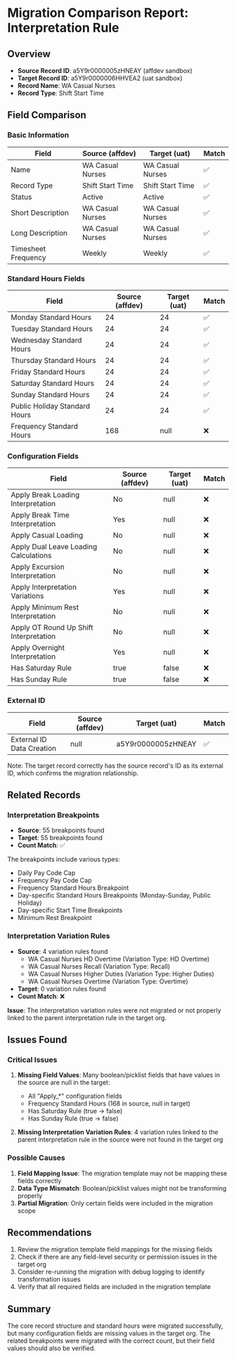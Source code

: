 # Migration Comparison Report: Interpretation Rule

## Overview
- **Source Record ID**: a5Y9r0000005zHNEAY (affdev sandbox)
- **Target Record ID**: a5Y9r0000006HHVEA2 (uat sandbox)
- **Record Name**: WA Casual Nurses
- **Record Type**: Shift Start Time

## Field Comparison

### Basic Information
| Field | Source (affdev) | Target (uat) | Match |
|-------|-----------------|--------------|-------|
| Name | WA Casual Nurses | WA Casual Nurses | ✅ |
| Record Type | Shift Start Time | Shift Start Time | ✅ |
| Status | Active | Active | ✅ |
| Short Description | WA Casual Nurses | WA Casual Nurses | ✅ |
| Long Description | WA Casual Nurses | WA Casual Nurses | ✅ |
| Timesheet Frequency | Weekly | Weekly | ✅ |

### Standard Hours Fields
| Field | Source (affdev) | Target (uat) | Match |
|-------|-----------------|--------------|-------|
| Monday Standard Hours | 24 | 24 | ✅ |
| Tuesday Standard Hours | 24 | 24 | ✅ |
| Wednesday Standard Hours | 24 | 24 | ✅ |
| Thursday Standard Hours | 24 | 24 | ✅ |
| Friday Standard Hours | 24 | 24 | ✅ |
| Saturday Standard Hours | 24 | 24 | ✅ |
| Sunday Standard Hours | 24 | 24 | ✅ |
| Public Holiday Standard Hours | 24 | 24 | ✅ |
| Frequency Standard Hours | 168 | null | ❌ |

### Configuration Fields
| Field | Source (affdev) | Target (uat) | Match |
|-------|-----------------|--------------|-------|
| Apply Break Loading Interpretation | No | null | ❌ |
| Apply Break Time Interpretation | Yes | null | ❌ |
| Apply Casual Loading | No | null | ❌ |
| Apply Dual Leave Loading Calculations | No | null | ❌ |
| Apply Excursion Interpretation | No | null | ❌ |
| Apply Interpretation Variations | Yes | null | ❌ |
| Apply Minimum Rest Interpretation | No | null | ❌ |
| Apply OT Round Up Shift Interpretation | No | null | ❌ |
| Apply Overnight Interpretation | Yes | null | ❌ |
| Has Saturday Rule | true | false | ❌ |
| Has Sunday Rule | true | false | ❌ |

### External ID
| Field | Source (affdev) | Target (uat) | Match |
|-------|-----------------|--------------|-------|
| External ID Data Creation | null | a5Y9r0000005zHNEAY | ✅ |

Note: The target record correctly has the source record's ID as its external ID, which confirms the migration relationship.

## Related Records

### Interpretation Breakpoints
- **Source**: 55 breakpoints found
- **Target**: 55 breakpoints found
- **Count Match**: ✅

The breakpoints include various types:
- Daily Pay Code Cap
- Frequency Pay Code Cap
- Frequency Standard Hours Breakpoint
- Day-specific Standard Hours Breakpoints (Monday-Sunday, Public Holiday)
- Day-specific Start Time Breakpoints
- Minimum Rest Breakpoint

### Interpretation Variation Rules
- **Source**: 4 variation rules found
  - WA Casual Nurses HD Overtime (Variation Type: HD Overtime)
  - WA Casual Nurses Recall (Variation Type: Recall)
  - WA Casual Nurses Higher Duties (Variation Type: Higher Duties)
  - WA Casual Nurses Overtime (Variation Type: Overtime)
- **Target**: 0 variation rules found
- **Count Match**: ❌

**Issue**: The interpretation variation rules were not migrated or not properly linked to the parent interpretation rule in the target org.

## Issues Found

### Critical Issues
1. **Missing Field Values**: Many boolean/picklist fields that have values in the source are null in the target:
   - All "Apply_*" configuration fields
   - Frequency Standard Hours (168 in source, null in target)
   - Has Saturday Rule (true → false)
   - Has Sunday Rule (true → false)

2. **Missing Interpretation Variation Rules**: 4 variation rules linked to the parent interpretation rule in the source were not found in the target org

### Possible Causes
1. **Field Mapping Issue**: The migration template may not be mapping these fields correctly
2. **Data Type Mismatch**: Boolean/picklist values might not be transforming properly
3. **Partial Migration**: Only certain fields were included in the migration scope

## Recommendations
1. Review the migration template field mappings for the missing fields
2. Check if there are any field-level security or permission issues in the target org
3. Consider re-running the migration with debug logging to identify transformation issues
4. Verify that all required fields are included in the migration template

## Summary
The core record structure and standard hours were migrated successfully, but many configuration fields are missing values in the target org. The related breakpoints were migrated with the correct count, but their field values should also be verified.